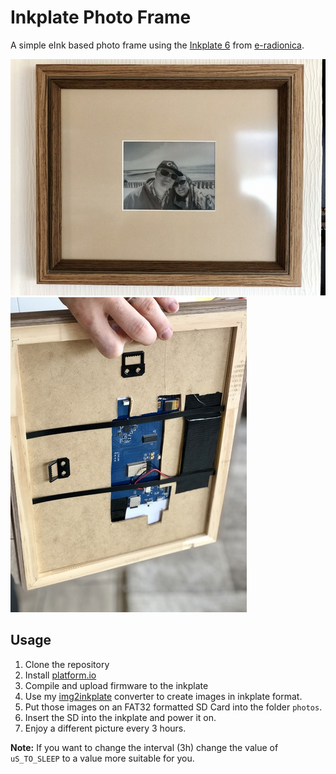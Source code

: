 # Inkplate Photo Frame

A simple eInk based photo frame using the [Inkplate 6](https://inkplate.io/) from [e-radionica](https://e-radionica.com/en/).

![Photo Frame in Action](https://github.com/jakobwesthoff/inkplate-photo-frame/blob/main/docs/frame2.jpg?raw=true)
![Photo Frame in Action](https://github.com/jakobwesthoff/inkplate-photo-frame/blob/main/docs/frame3.jpg?raw=true)

## Usage

1. Clone the repository
2. Install [platform.io](https://platformio.org/)
3. Compile and upload firmware to the inkplate
4. Use my [img2inkplate](https://github.com/jakobwesthoff/img2inkplate) converter to create images in inkplate format.
5. Put those images on an FAT32 formatted SD Card into the folder `photos`.
6. Insert the SD into the inkplate and power it on.
7. Enjoy a different picture every 3 hours.

**Note:** If you want to change the interval (3h) change the value of `uS_TO_SLEEP` to a value more suitable for you.
